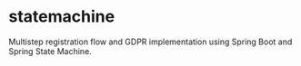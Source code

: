 # statemachine
Multistep registration flow and GDPR implementation using Spring Boot and Spring State Machine.